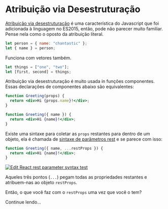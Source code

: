 # Atribuição via Desestruturação

[Atribuição via desestruturação](https://developer.mozilla.org/pt-BR/docs/Web/JavaScript/Reference/Operators/Atribuicao_via_desestruturacao) é uma característica do Javascript que foi adicionada à linguagem no ES2015, então, pode não parecer muito familiar. Pense nela como o oposto da atribuição literal.

```jsx
let person = { name: "chantastic" };
let { name } = person;
```

Funciona com vetores também.

```jsx
let things = ["one", "two"];
let [first, second] = things;
```

Atribuição via desestruturação é muito usada in funções componentes. Essas declarações de componentes abaixo são equivalentes:

```jsx
function Greeting(props) {
  return <div>Hi {props.name}!</div>;
}

function Greeting({ name }) {
  return <div>Hi {name}!</div>;
}
```

Existe uma sintaxe para coletar as `props` restantes para dentro de um objeto, ela é chamada de [sintaxe de parâmetros rest](https://developer.mozilla.org/pt-BR/docs/Web/JavaScript/Reference/Functions/rest_parameters) e se parece com isso:

```jsx
function Greeting({ name, ...restProps }) {
  return <div>Hi {name}!</div>;
}
```

[![Edit React rest parameter syntax test](https://codesandbox.io/static/img/play-codesandbox.svg)](https://codesandbox.io/s/ov669r8xwy)

Aqueles três pontos (`...`) pegam todas as propriedades restantes e atribuem-nas ao objeto `restProps`.

Então, o que você faz com o `restProps` uma vez que você o tem?

Continue lendo...